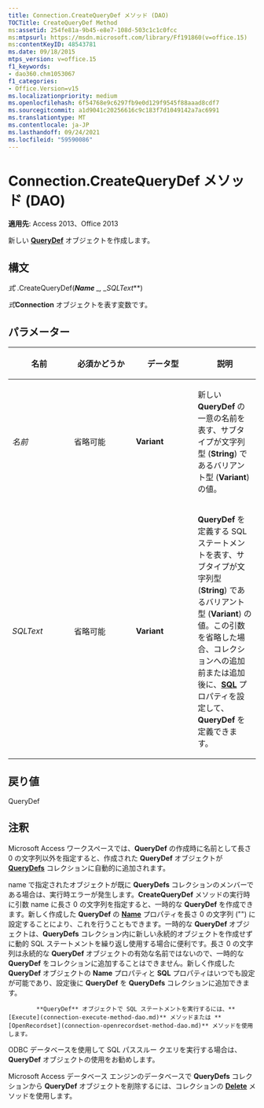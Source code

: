 ```yaml
---
title: Connection.CreateQueryDef メソッド (DAO)
TOCTitle: CreateQueryDef Method
ms:assetid: 254fe81a-9b45-e8e7-108d-503c1c1c0fcc
ms:mtpsurl: https://msdn.microsoft.com/library/Ff191860(v=office.15)
ms:contentKeyID: 48543781
ms.date: 09/18/2015
mtps_version: v=office.15
f1_keywords:
- dao360.chm1053067
f1_categories:
- Office.Version=v15
ms.localizationpriority: medium
ms.openlocfilehash: 6f54768e9c6297fb9e0d129f9545f88aaad8cdf7
ms.sourcegitcommit: a1d9041c20256616c9c183f7d1049142a7ac6991
ms.translationtype: MT
ms.contentlocale: ja-JP
ms.lasthandoff: 09/24/2021
ms.locfileid: "59590086"
---
```

# <a name="connectioncreatequerydef-method-dao"></a>Connection.CreateQueryDef メソッド (DAO)

**適用先**: Access 2013、Office 2013

新しい **[QueryDef](querydef-object-dao.md)** オブジェクトを作成します。

## <a name="syntax"></a>構文

*式* .CreateQueryDef(***Name** _, _*_SQLText_**)

*式***Connection** オブジェクトを表す変数です。

## <a name="parameters"></a>パラメーター

<table>
<colgroup>
<col style="width: 25%" />
<col style="width: 25%" />
<col style="width: 25%" />
<col style="width: 25%" />
</colgroup>
<thead>
<tr class="header">
<th><p>名前</p></th>
<th><p>必須かどうか</p></th>
<th><p>データ型</p></th>
<th><p>説明</p></th>
</tr>
</thead>
<tbody>
<tr class="odd">
<td><p><em>名前</em></p></td>
<td><p>省略可能</p></td>
<td><p><strong>Variant</strong></p></td>
<td><p>新しい <strong>QueryDef</strong> の一意の名前を表す、サブタイプが文字列型 (<strong>String</strong>) であるバリアント型 (<strong>Variant</strong>) の値。</p></td>
</tr>
<tr class="even">
<td><p><em>SQLText</em></p></td>
<td><p>省略可能</p></td>
<td><p><strong>Variant</strong></p></td>
<td><p><strong>QueryDef</strong> を定義する SQL ステートメントを表す、サブタイプが文字列型 (<strong>String</strong>) であるバリアント型 (<strong>Variant</strong>) の値。この引数を省略した場合、コレクションへの追加前または追加後に、<strong><a href="querydef-sql-property-dao.md">SQL</a></strong> プロパティを設定して、<strong>QueryDef</strong> を定義できます。</p></td>
</tr>
</tbody>
</table>


## <a name="return-value"></a>戻り値

QueryDef

## <a name="remarks"></a>注釈

Microsoft Access ワークスペースでは、**QueryDef** の作成時に名前として長さ 0 の文字列以外を指定すると、作成された **QueryDef** オブジェクトが **[QueryDefs](querydefs-collection-dao.md)** コレクションに自動的に追加されます。

name で指定されたオブジェクトが既に **QueryDefs** コレクションのメンバーである場合は、実行時エラーが発生します。**CreateQueryDef** メソッドの実行時に引数 name に長さ 0 の文字列を指定すると、一時的な **QueryDef** を作成できます。新しく作成した **QueryDef** の **[Name](connection-name-property-dao.md)** プロパティを長さ 0 の文字列 ("") に設定することにより、これを行うこともできます。一時的な **QueryDef** オブジェクトは、**QueryDefs** コレクション内に新しい永続的オブジェクトを作成せずに動的 SQL ステートメントを繰り返し使用する場合に便利です。長さ 0 の文字列は永続的な **QueryDef** オブジェクトの有効な名前ではないので、一時的な **QueryDef** をコレクションに追加することはできません。新しく作成した **QueryDef** オブジェクトの **Name** プロパティと **SQL** プロパティはいつでも設定が可能であり、設定後に **QueryDef** を **QueryDefs** コレクションに追加できます。


            **QueryDef** オブジェクトで SQL ステートメントを実行するには、**[Execute](connection-execute-method-dao.md)** メソッドまたは **[OpenRecordset](connection-openrecordset-method-dao.md)** メソッドを使用します。

ODBC データベースを使用して SQL パススルー クエリを実行する場合は、**QueryDef** オブジェクトの使用をお勧めします。

Microsoft Access データベース エンジンのデータベースで **QueryDefs** コレクションから **QueryDef** オブジェクトを削除するには、コレクションの **[Delete](fields-delete-method-dao.md)** メソッドを使用します。

